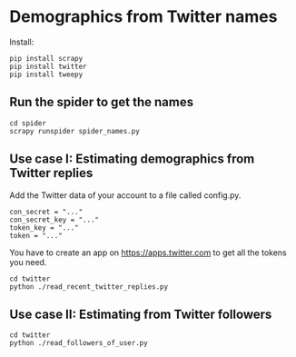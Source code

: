 # Demographics from Twitter names

Install:

    pip install scrapy
    pip install twitter
    pip install tweepy

## Run the spider to get the names

    cd spider
    scrapy runspider spider_names.py 

## Use case I: Estimating demographics from Twitter replies

Add the Twitter data of your account to a file called config.py. 


    con_secret = "..."
    con_secret_key = "..."
    token_key = "..."
    token = "..."


You have to create an app on https://apps.twitter.com to get all the tokens you need.

    cd twitter
    python ./read_recent_twitter_replies.py 

## Use case II: Estimating from Twitter followers

    cd twitter
    python ./read_followers_of_user.py 
